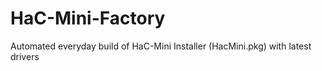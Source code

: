 # HaC-Mini-Factory

Automated everyday build of HaC-Mini Installer (HacMini.pkg) with latest drivers
